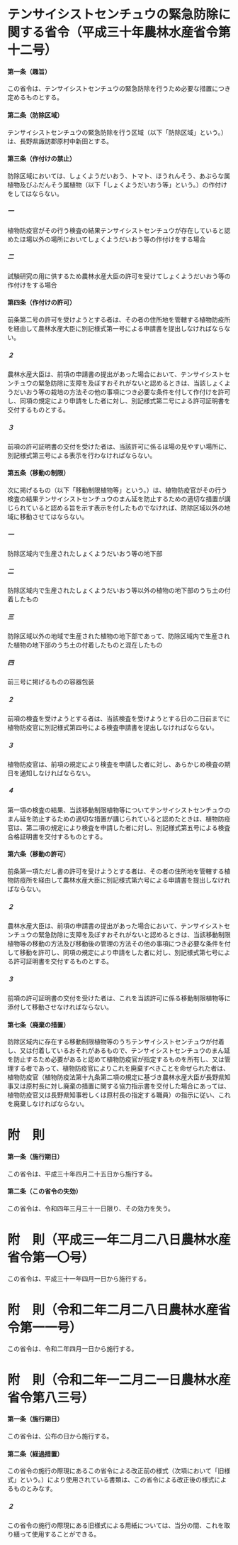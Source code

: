 # テンサイシストセンチュウの緊急防除に関する省令（平成三十年農林水産省令第十二号）
#### 第一条（趣旨）
この省令は、テンサイシストセンチュウの緊急防除を行うため必要な措置につき定めるものとする。
#### 第二条（防除区域）
テンサイシストセンチュウの緊急防除を行う区域（以下「防除区域」という。）は、長野県諏訪郡原村中新田とする。
#### 第三条（作付けの禁止）
防除区域においては、しょくようだいおう、トマト、ほうれんそう、あぶらな属植物及びふだんそう属植物（以下「しょくようだいおう等」という。）の作付けをしてはならない。
##### 一
植物防疫官がその行う検査の結果テンサイシストセンチュウが存在していると認めたほ場以外の場所においてしょくようだいおう等の作付けをする場合
##### 二
試験研究の用に供するため農林水産大臣の許可を受けてしょくようだいおう等の作付けをする場合
#### 第四条（作付けの許可）
前条第二号の許可を受けようとする者は、その者の住所地を管轄する植物防疫所を経由して農林水産大臣に別記様式第一号による申請書を提出しなければならない。
##### ２
農林水産大臣は、前項の申請書の提出があった場合において、テンサイシストセンチュウの緊急防除に支障を及ぼすおそれがないと認めるときは、当該しょくようだいおう等の栽培の方法その他の事項につき必要な条件を付して作付けを許可し、同項の規定により申請をした者に対し、別記様式第二号による許可証明書を交付するものとする。
##### ３
前項の許可証明書の交付を受けた者は、当該許可に係るほ場の見やすい場所に、別記様式第三号による表示を行わなければならない。
#### 第五条（移動の制限）
次に掲げるもの（以下「移動制限植物等」という。）は、植物防疫官がその行う検査の結果テンサイシストセンチュウのまん延を防止するための適切な措置が講じられていると認める旨を示す表示を付したものでなければ、防除区域以外の地域に移動させてはならない。
##### 一
防除区域内で生産されたしょくようだいおう等の地下部
##### 二
防除区域内で生産されたしょくようだいおう等以外の植物の地下部のうち土の付着したもの
##### 三
防除区域以外の地域で生産された植物の地下部であって、防除区域内で生産された植物の地下部のうち土の付着したものと混在したもの
##### 四
前三号に掲げるものの容器包装
##### ２
前項の検査を受けようとする者は、当該検査を受けようとする日の二日前までに植物防疫官に別記様式第四号による検査申請書を提出しなければならない。
##### ３
植物防疫官は、前項の規定により検査を申請した者に対し、あらかじめ検査の期日を通知しなければならない。
##### ４
第一項の検査の結果、当該移動制限植物等についてテンサイシストセンチュウのまん延を防止するための適切な措置が講じられていると認めたときは、植物防疫官は、第二項の規定により検査を申請した者に対し、別記様式第五号による検査合格証明書を交付するものとする。
#### 第六条（移動の許可）
前条第一項ただし書の許可を受けようとする者は、その者の住所地を管轄する植物防疫所を経由して農林水産大臣に別記様式第六号による申請書を提出しなければならない。
##### ２
農林水産大臣は、前項の申請書の提出があった場合において、テンサイシストセンチュウの緊急防除に支障を及ぼすおそれがないと認めるときは、当該移動制限植物等の移動の方法及び移動後の管理の方法その他の事項につき必要な条件を付して移動を許可し、同項の規定により申請をした者に対し、別記様式第七号による許可証明書を交付するものとする。
##### ３
前項の許可証明書の交付を受けた者は、これを当該許可に係る移動制限植物等に添付して移動させなければならない。
#### 第七条（廃棄の措置）
防除区域内に存在する移動制限植物等のうちテンサイシストセンチュウが付着し、又は付着しているおそれがあるもので、テンサイシストセンチュウのまん延を防止するため必要があると認めて植物防疫官が指定するものを所有し、又は管理する者であって、植物防疫官によりこれを廃棄すべきことを命ぜられた者は、植物防疫官（植物防疫法第十九条第二項の規定に基づき農林水産大臣が長野県知事又は原村長に対し廃棄の措置に関する協力指示書を交付した場合にあっては、植物防疫官又は長野県知事若しくは原村長の指定する職員）の指示に従い、これを廃棄しなければならない。
# 附　則
#### 第一条（施行期日）
この省令は、平成三十年四月二十五日から施行する。
#### 第二条（この省令の失効）
この省令は、令和四年三月三十一日限り、その効力を失う。
# 附　則（平成三一年二月二八日農林水産省令第一〇号）
この省令は、平成三十一年四月一日から施行する。
# 附　則（令和二年二月二八日農林水産省令第一一号）
この省令は、令和二年四月一日から施行する。
# 附　則（令和二年一二月二一日農林水産省令第八三号）
#### 第一条（施行期日）
この省令は、公布の日から施行する。
#### 第二条（経過措置）
この省令の施行の際現にあるこの省令による改正前の様式（次項において「旧様式」という。）により使用されている書類は、この省令による改正後の様式によるものとみなす。
##### ２
この省令の施行の際現にある旧様式による用紙については、当分の間、これを取り繕って使用することができる。

